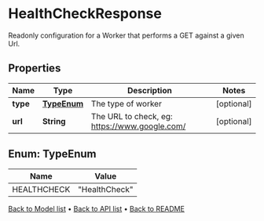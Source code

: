 

# HealthCheckResponse

Readonly configuration for a Worker that performs a GET against a given Url.

## Properties

| Name | Type | Description | Notes |
|------------ | ------------- | ------------- | -------------|
|**type** | [**TypeEnum**](#TypeEnum) | The type of worker |  [optional] |
|**url** | **String** | The URL to check, eg: https://www.google.com/ |  [optional] |



## Enum: TypeEnum

| Name | Value |
|---- | -----|
| HEALTHCHECK | &quot;HealthCheck&quot; |



[Back to Model list](../README.md#documentation-for-models) &#8226; [Back to API list](../README.md#documentation-for-api-endpoints) &#8226; [Back to README](../README.md)


